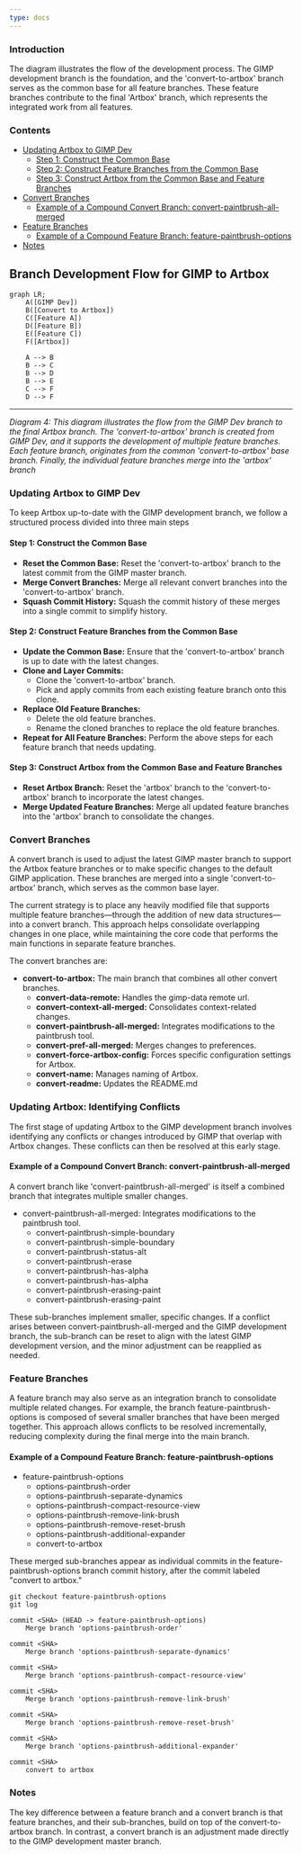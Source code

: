 ```yaml
---
type: docs
---
```


### Introduction

The diagram illustrates the flow of the development process. The GIMP development branch is the foundation, and the 'convert-to-artbox' branch serves as the common base for all feature branches. These feature branches contribute to the final 'Artbox' branch, which represents the integrated work from all features.

### Contents

- [Updating Artbox to GIMP Dev](#updating-artbox-to-gimp-dev)
   - [Step 1: Construct the Common Base](#step-1-construct-the-common-base)
   - [Step 2: Construct Feature Branches from the Common Base](#step-2-construct-feature-branches-from-the-common-base)
   - [Step 3: Construct Artbox from the Common Base and Feature Branches](#step-3-construct-artbox-from-the-common-base-and-feature-branches)
- [Convert Branches](#convert-branches)
   - [Example of a Compound Convert Branch: convert-paintbrush-all-merged](#example-of-a-compound-convert-branch-convert-paintbrush-all-merged)
- [Feature Branches](#feature-branches)
   - [Example of a Compound Feature Branch: feature-paintbrush-options](#example-of-a-compound-feature-branch-feature-paintbrush-options)
- [Notes](#notes)

Branch Development Flow for GIMP to Artbox
---
```mermaid
graph LR;
    A([GIMP Dev])
    B([Convert to Artbox])
    C([Feature A])
    D([Feature B])
    E([Feature C])
    F([Artbox])

    A --> B
    B --> C
    B --> D
    B --> E
    C --> F
    D --> F
```
---
_Diagram 4: This diagram illustrates the flow from the GIMP Dev branch to the final Artbox branch. The 'convert-to-artbox' branch is created from GIMP Dev, and it supports the development of multiple feature branches. Each feature branch, originates from the common 'convert-to-artbox' base branch. Finally, the individual feature branches merge into the 'artbox' branch_

### Updating Artbox to GIMP Dev

To keep Artbox up-to-date with the GIMP development branch, we follow a structured process divided into three main steps

#### Step 1: Construct the Common Base

- **Reset the Common Base:** Reset the 'convert-to-artbox' branch to the latest commit from the GIMP master branch.
- **Merge Convert Branches:** Merge all relevant convert branches into the 'convert-to-artbox' branch.
- **Squash Commit History:** Squash the commit history of these merges into a single commit to simplify history.

#### Step 2: Construct Feature Branches from the Common Base

- **Update the Common Base:** Ensure that the 'convert-to-artbox' branch is up to date with the latest changes.
- **Clone and Layer Commits:**
  - Clone the 'convert-to-artbox' branch.
  - Pick and apply commits from each existing feature branch onto this clone.
- **Replace Old Feature Branches:**
  - Delete the old feature branches.
  - Rename the cloned branches to replace the old feature branches.
- **Repeat for All Feature Branches:** Perform the above steps for each feature branch that needs updating.

#### Step 3: Construct Artbox from the Common Base and Feature Branches

- **Reset Artbox Branch:** Reset the 'artbox' branch to the 'convert-to-artbox' branch to incorporate the latest changes.
- **Merge Updated Feature Branches:** Merge all updated feature branches into the 'artbox' branch to consolidate the changes.

### Convert Branches

A convert branch is used to adjust the latest GIMP master branch to support the Artbox feature branches or to make specific changes to the default GIMP application. These branches are merged into a single 'convert-to-artbox' branch, which serves as the common base layer.

The current strategy is to place any heavily modified file that supports multiple feature branches—through the addition of new data structures—into a convert branch. This approach helps consolidate overlapping changes in one place, while maintaining the core code that performs the main functions in separate feature branches.

The convert branches are:

- **convert-to-artbox:** The main branch that combines all other convert branches.
  - **convert-data-remote:** Handles the gimp-data remote url.
  - **convert-context-all-merged:** Consolidates context-related changes.
  - **convert-paintbrush-all-merged:** Integrates modifications to the paintbrush tool.
  - **convert-pref-all-merged:** Merges changes to preferences.
  - **convert-force-artbox-config:** Forces specific configuration settings for Artbox.
  - **convert-name:** Manages naming of Artbox.
  - **convert-readme:** Updates the README.md

### Updating Artbox: Identifying Conflicts

The first stage of updating Artbox to the GIMP development branch involves identifying any conflicts or changes introduced by GIMP that overlap with Artbox changes. These conflicts can then be resolved at this early stage.


#### Example of a Compound Convert Branch: convert-paintbrush-all-merged

A convert branch like 'convert-paintbrush-all-merged' is itself a combined branch that integrates multiple smaller changes.

- convert-paintbrush-all-merged: Integrates modifications to the paintbrush tool.
  - convert-paintbrush-simple-boundary
  - convert-paintbrush-simple-boundary
  - convert-paintbrush-status-alt
  - convert-paintbrush-erase
  - convert-paintbrush-has-alpha
  - convert-paintbrush-has-alpha
  - convert-paintbrush-erasing-paint
  - convert-paintbrush-erasing-paint

These sub-branches implement smaller, specific changes. If a conflict arises between convert-paintbrush-all-merged and the GIMP development branch, the sub-branch can be reset to align with the latest GIMP development version, and the minor adjustment can be reapplied as needed.

### Feature Branches

A feature branch may also serve as an integration branch to consolidate multiple related changes. For example, the branch feature-paintbrush-options is composed of several smaller branches that have been merged together. This approach allows conflicts to be resolved incrementally, reducing complexity during the final merge into the main branch.

#### Example of a Compound Feature Branch: feature-paintbrush-options

- feature-paintbrush-options
  - options-paintbrush-order
  - options-paintbrush-separate-dynamics
  - options-paintbrush-compact-resource-view
  - options-paintbrush-remove-link-brush
  - options-paintbrush-remove-reset-brush
  - options-paintbrush-additional-expander
  - convert-to-artbox
  
These merged sub-branches appear as individual commits in the feature-paintbrush-options branch commit history, after the commit labeled "convert to artbox."

```
git checkout feature-paintbrush-options
git log

commit <SHA> (HEAD -> feature-paintbrush-options)
    Merge branch 'options-paintbrush-order'

commit <SHA>
    Merge branch 'options-paintbrush-separate-dynamics'

commit <SHA>
    Merge branch 'options-paintbrush-compact-resource-view'

commit <SHA>
    Merge branch 'options-paintbrush-remove-link-brush'

commit <SHA>
    Merge branch 'options-paintbrush-remove-reset-brush'

commit <SHA>
    Merge branch 'options-paintbrush-additional-expander'

commit <SHA>
    convert to artbox

```

### Notes

The key difference between a feature branch and a convert branch is that feature branches, and their sub-branches, build on top of the convert-to-artbox branch. In contrast, a convert branch is an adjustment made directly to the GIMP development master branch.
